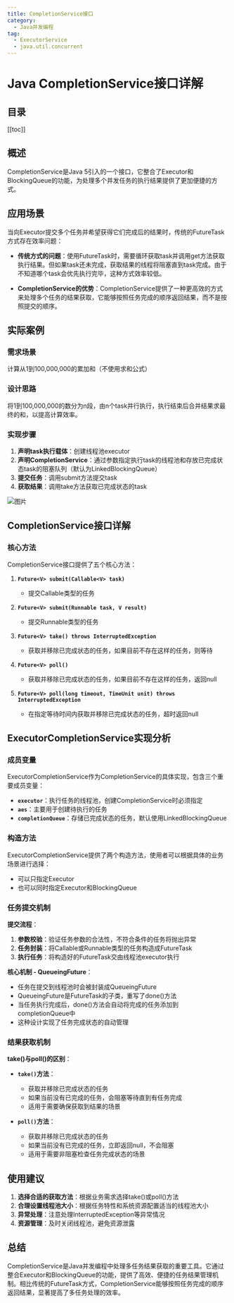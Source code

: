 ```yaml
---
title: CompletionService接口
category:
  - Java并发编程
tag:
  - ExecutorService
  - java.util.concurrent
---
```


# Java CompletionService接口详解

## 目录

[[toc]]

## 概述

CompletionService是Java 5引入的一个接口，它整合了Executor和BlockingQueue的功能，为处理多个并发任务的执行结果提供了更加便捷的方式。

## 应用场景

当向Executor提交多个任务并希望获得它们完成后的结果时，传统的FutureTask方式存在效率问题：

- **传统方式的问题**：使用FutureTask时，需要循环获取task并调用get方法获取执行结果。但如果task还未完成，获取结果的线程将阻塞直到task完成。由于不知道哪个task会优先执行完毕，这种方式效率较低。

- **CompletionService的优势**：CompletionService提供了一种更高效的方式来处理多个任务的结果获取，它能够按照任务完成的顺序返回结果，而不是按照提交的顺序。

## 实际案例

### 需求场景
计算从1到100,000,000的累加和（不使用求和公式）

### 设计思路
将1到100,000,000的数分为n段，由n个task并行执行，执行结束后合并结果求最终的和，以提高计算效率。

### 实现步骤
1. **声明task执行载体**：创建线程池executor
2. **声明CompletionService**：通过参数指定执行task的线程池和存放已完成状态task的阻塞队列（默认为LinkedBlockingQueue）
3. **提交任务**：调用submit方法提交task
4. **获取结果**：调用take方法获取已完成状态的task

<img :src="$withBase('/assets/images/concurrent/completion-service-1.png')" 
  alt="图片"
  height="auto">


## CompletionService接口详解

### 核心方法

CompletionService接口提供了五个核心方法：

1. **`Future<V> submit(Callable<V> task)`**
   - 提交Callable类型的任务

2. **`Future<V> submit(Runnable task, V result)`**
   - 提交Runnable类型的任务

3. **`Future<V> take() throws InterruptedException`**
   - 获取并移除已完成状态的任务，如果目前不存在这样的任务，则等待

4. **`Future<V> poll()`**
   - 获取并移除已完成状态的任务，如果目前不存在这样的任务，返回null

5. **`Future<V> poll(long timeout, TimeUnit unit) throws InterruptedException`**
   - 在指定等待时间内获取并移除已完成状态的任务，超时返回null

## ExecutorCompletionService实现分析

### 成员变量

ExecutorCompletionService作为CompletionService的具体实现，包含三个重要成员变量：

- **`executor`**：执行任务的线程池，创建CompletionService时必须指定
- **`aes`**：主要用于创建待执行的任务
- **`completionQueue`**：存储已完成状态的任务，默认使用LinkedBlockingQueue

### 构造方法

ExecutorCompletionService提供了两个构造方法，使用者可以根据具体的业务场景进行选择：
- 可以只指定Executor
- 也可以同时指定Executor和BlockingQueue

### 任务提交机制

**提交流程**：
1. **参数校验**：验证任务参数的合法性，不符合条件的任务将抛出异常
2. **任务封装**：将Callable或Runnable类型的任务构造成FutureTask
3. **执行任务**：将构造好的FutureTask交由线程池executor执行

**核心机制 - QueueingFuture**：
- 任务在提交到线程池时会被封装成QueueingFuture
- QueueingFuture是FutureTask的子类，重写了done()方法
- 当任务执行完成后，done()方法会自动将完成的任务添加到completionQueue中
- 这种设计实现了任务完成状态的自动管理

### 结果获取机制

**take()与poll()的区别**：

- **`take()`方法**：
  - 获取并移除已完成状态的任务
  - 如果当前没有已完成的任务，会阻塞等待直到有任务完成
  - 适用于需要确保获取到结果的场景

- **`poll()`方法**：
  - 获取并移除已完成状态的任务
  - 如果当前没有已完成的任务，立即返回null，不会阻塞
  - 适用于需要非阻塞检查任务完成状态的场景

## 使用建议

1. **选择合适的获取方法**：根据业务需求选择take()或poll()方法
2. **合理设置线程池大小**：根据任务特性和系统资源配置适当的线程池大小
3. **异常处理**：注意处理InterruptedException等异常情况
4. **资源管理**：及时关闭线程池，避免资源泄露

## 总结

CompletionService是Java并发编程中处理多任务结果获取的重要工具。它通过整合Executor和BlockingQueue的功能，提供了高效、便捷的任务结果管理机制。相比传统的FutureTask方式，CompletionService能够按照任务完成的顺序返回结果，显著提高了多任务处理的效率。